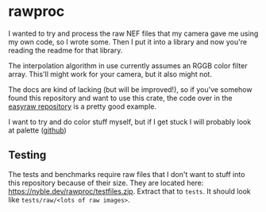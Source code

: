 # rawproc

I wanted to try and process the raw NEF files that my camera gave me using my own code, so I wrote
some. Then I put it into a library and now you're reading the readme for that library.

The interpolation algorithm in use currently assumes an RGGB color filter array. This'll might
work for your camera, but it also might not.

The docs are kind of lacking (but will be improved!), so if you've somehow found this repository
and want to use this crate, the code over in the [easyraw repository][easyraw-github] is a pretty
good example.

[easyraw-github]: https://github.com/gennyble/easyraw

I want to try and do color stuff myself, but if I get stuck I will probably look at palette ([github](https://github.com/Ogeon/palette))

## Testing
The tests and benchmarks require raw files that I don't want to stuff into this repository because
of their size. They are located here: <https://nyble.dev/rawproc/testfiles.zip>. Extract that to
`tests`. It should look like `tests/raw/<lots of raw images>`.
